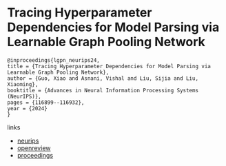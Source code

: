 # Tracing Hyperparameter Dependencies for Model Parsing via Learnable Graph Pooling Network

```
@inproceedings{lgpn_neurips24,
title = {Tracing Hyperparameter Dependencies for Model Parsing via Learnable Graph Pooling Network},
author = {Guo, Xiao and Asnani, Vishal and Liu, Sijia and Liu, Xiaoming},
booktitle = {Advances in Neural Information Processing Systems (NeurIPS)},
pages = {116899--116932},
year = {2024}
}
```

links
- [neurips](https://nips.cc/Conferences/2024/Schedule?showEvent=94729)
- [openreview](https://openreview.net/forum?id=Y1edWJH9qB)
- [proceedings](https://papers.nips.cc//paper_files/paper/2024/hash/d412468559da4e2ac41a0285b3a079cd-Abstract-Conference.html)

